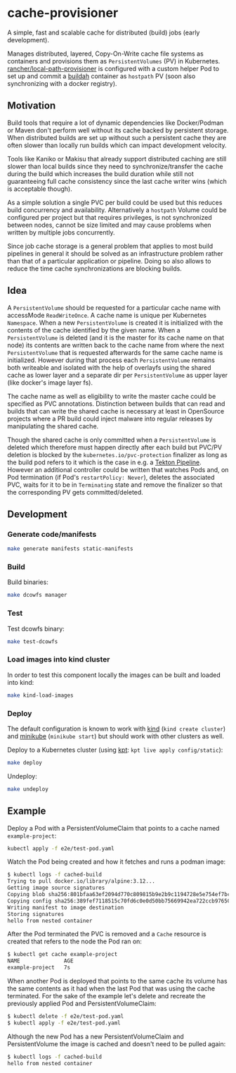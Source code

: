# cache-provisioner

A simple, fast and scalable cache for distributed (build) jobs (early development).  

Manages distributed, layered, Copy-On-Write cache file systems as containers and provisions them as `PersistentVolumes` (PV) in Kubernetes.
[rancher/local-path-provisioner](https://github.com/rancher/local-path-provisioner) is configured with a custom helper Pod to set up and commit a [buildah](https://github.com/containers/buildah) container as `hostpath` PV (soon also synchronizing with a docker registry).

## Motivation

Build tools that require a lot of dynamic dependencies like Docker/Podman or
Maven don't perform well without its cache backed by persistent storage.
When distributed builds are set up without such a persistent cache
they are often slower than locally run builds which can impact development
velocity.  

Tools like Kaniko or Makisu that already support distributed caching are still
slower than local builds since they need to synchronize/transfer the cache
during the build which increases the build duration while still not guaranteeing
full cache consistency since the last cache writer wins (which is acceptable though).  

As a simple solution a single PVC per build could be used but this reduces build concurrency and availability.
Alternatively a `hostpath` Volume could be configured per project but that requires privileges,
is not synchronized between nodes, cannot be size limited and may cause problems
when written by multiple jobs concurrently.  

Since job cache storage is a general problem that applies to most build
pipelines in general it should be solved as an infrastructure problem rather
than that of a particular application or pipeline.
Doing so also allows to reduce the time cache synchronizations are blocking builds.

## Idea

A `PersistentVolume` should be requested for a particular cache name with accessMode `ReadWriteOnce`.
A cache name is unique per Kubernetes `Namespace`.
When a new `PersistentVolume` is created it is initialized with the contents
of the cache identified by the given name.
When a `PersistentVolume` is deleted (and it is the master for its cache name on that node)
its contents are written back to the cache name from where the next `PersistentVolume`
that is requested afterwards for the same cache name is initialized.
However during that process each `PersistentVolume` remains both writeable
and isolated with the help of overlayfs using the shared cache as lower layer
and a separate dir per `PersistentVolume` as upper layer (like docker's image layer fs).  

The cache name as well as eligibility to write the master cache could be
specified as PVC annotations. Distinction between builds that can read and
builds that can write the shared cache is necessary at least in OpenSource
projects where a PR build could inject malware into regular releases
by manipulating the shared cache.  

Though the shared cache is only committed when a `PersistentVolume` is deleted
which therefore must happen directly after each build but PVC/PV deletion is
blocked by the `kubernetes.io/pvc-protection` finalizer as long as the build
pod refers to it which is the case in e.g. a
[Tekton Pipeline](https://github.com/tektoncd/pipeline/blob/v0.15.1/docs/pipelineruns.md#specifying-resources).
However an additional controller could be written that watches Pods and,
on Pod termination (if Pod's `restartPolicy: Never`), deletes the associated PVC,
waits for it to be in `Terminating` state and remove the finalizer
so that the corresponding PV gets committed/deleted.


## Development

### Generate code/manifests

```sh
make generate manifests static-manifests
```

### Build
Build binaries:
```sh
make dcowfs manager
```

### Test
Test dcowfs binary:
```sh
make test-dcowfs
```

### Load images into kind cluster
In order to test this component locally the images can be built and loaded into kind:
```sh
make kind-load-images
```

### Deploy
The default configuration is known to work with [kind](https://github.com/kubernetes-sigs/kind) (`kind create cluster`) and [minikube](https://github.com/kubernetes/minikube) (`minikube start`) but should work with other clusters as well.  

Deploy to a Kubernetes cluster (using [kpt](https://github.com/GoogleContainerTools/kpt): `kpt live apply config/static`):
```sh
make deploy
```
Undeploy:
```sh
make undeploy
```

## Example

Deploy a Pod with a PersistentVolumeClaim that points to a cache named `example-project`:
```sh
kubectl apply -f e2e/test-pod.yaml
```
Watch the Pod being created and how it fetches and runs a podman image:
```sh
$ kubectl logs -f cached-build
Trying to pull docker.io/library/alpine:3.12...
Getting image source signatures
Copying blob sha256:801bfaa63ef2094d770c809815b9e2b9c1194728e5e754ef7bc764030e140cea
Copying config sha256:389fef7118515c70fd6c0e0d50bb75669942ea722ccb976507d7b087e54d5a23
Writing manifest to image destination
Storing signatures
hello from nested container
```

After the Pod terminated the PVC is removed and a `Cache` resource is created that refers to the node the Pod ran on:
```sh
$ kubectl get cache example-project
NAME              AGE
example-project   7s
```

When another Pod is deployed that points to the same cache its volume has the same contents as it had when the last Pod that was using the cache terminated.
For the sake of the example let's delete and recreate the previously applied Pod and PersistentVolumeClaim:
```sh
$ kubectl delete -f e2e/test-pod.yaml
$ kubectl apply -f e2e/test-pod.yaml
```

Although the new Pod has a new PersistentVolumeClaim and PersistentVolume the image is cached and doesn't need to be pulled again:
```sh
$ kubectl logs -f cached-build
hello from nested container
```
